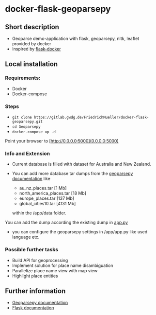 # docker-flask-geoparsepy

## Short description
* Geoparse demo-application with flask, geoparsepy, nltk, leaflet provided by docker 
* Inspired by [flask-docker](https://github.com/chhantyal/flask-docker)


## Local installation

### Requirements:

* Docker
* Docker-compose

### Steps

* `git clone https://gitlab.gwdg.de/FriedrichMueller/docker-flask-geoparsepy.git`
* `cd Geoparsepy`
* `docker-compose up -d`

Point your browser to [http://0.0.0.0:5000](0.0.0.0:5000)

### Info and Extension
* Current database is filled with dataset for Australia and New Zealand.
* You can add more database tar dumps from the  [geoparsepy documentation](https://pythonhosted.org/geoparsepy/readme.html) like
    * au_nz_places.tar [1 Mb]
    * north_america_places.tar [18 Mb]
    * europe_places.tar [137 Mb]
    * global_cities10.tar [4131 Mb]

    within the /app/data folder.

You can add the dump according the existing dump in [app.py](https://github.com/FriedrichMueller/docker-flask-geoparsepy/blob/master/app/app.py#L17-L25)

* you can configure the geoparsepy settings in /app/app.py like used language etc.

### Possible further tasks
* Build API for geoprocessing
* Implement solution for place name disambiguation
* Parallelize place name view with map view
* Highlight place entities

## Further information
* [Geoparsepy documentation](https://pythonhosted.org/geoparsepy/readme.html)
*  [Flask documentation](http://flask.pocoo.org/docs/1.0/)

